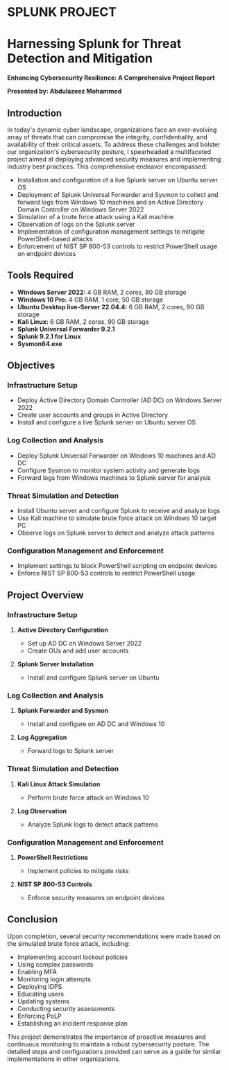 # SPLUNK PROJECT
 # Harnessing Splunk for Threat Detection and Mitigation

**Enhancing Cybersecurity Resilience: A Comprehensive Project Report**

**Presented by: Abdulazeez Mohammed**

## Introduction

In today's dynamic cyber landscape, organizations face an ever-evolving array of threats that can compromise the integrity, confidentiality, and availability of their critical assets. To address these challenges and bolster our organization's cybersecurity posture, I spearheaded a multifaceted project aimed at deploying advanced security measures and implementing industry best practices. This comprehensive endeavor encompassed:

- Installation and configuration of a live Splunk server on Ubuntu server OS
- Deployment of Splunk Universal Forwarder and Sysmon to collect and forward logs from Windows 10 machines and an Active Directory Domain Controller on Windows Server 2022
- Simulation of a brute force attack using a Kali machine
- Observation of logs on the Splunk server
- Implementation of configuration management settings to mitigate PowerShell-based attacks
- Enforcement of NIST SP 800-53 controls to restrict PowerShell usage on endpoint devices

## Tools Required

- **Windows Server 2022:** 4 GB RAM, 2 cores, 80 GB storage
- **Windows 10 Pro:** 4 GB RAM, 1 core, 50 GB storage
- **Ubuntu Desktop live-Server 22.04.4:** 6 GB RAM, 2 cores, 90 GB storage
- **Kali Linux:** 6 GB RAM, 2 cores, 90 GB storage
- **Splunk Universal Forwarder 9.2.1**
- **Splunk 9.2.1 for Linux**
- **Sysmon64.exe**

## Objectives

### Infrastructure Setup
- Deploy Active Directory Domain Controller (AD DC) on Windows Server 2022
- Create user accounts and groups in Active Directory
- Install and configure a live Splunk server on Ubuntu server OS

### Log Collection and Analysis
- Deploy Splunk Universal Forwarder on Windows 10 machines and AD DC
- Configure Sysmon to monitor system activity and generate logs
- Forward logs from Windows machines to Splunk server for analysis

### Threat Simulation and Detection
- Install Ubuntu server and configure Splunk to receive and analyze logs
- Use Kali machine to simulate brute force attack on Windows 10 target PC
- Observe logs on Splunk server to detect and analyze attack patterns

### Configuration Management and Enforcement
- Implement settings to block PowerShell scripting on endpoint devices
- Enforce NIST SP 800-53 controls to restrict PowerShell usage

## Project Overview

### Infrastructure Setup
1. **Active Directory Configuration**
   - Set up AD DC on Windows Server 2022
   - Create OUs and add user accounts

2. **Splunk Server Installation**
   - Install and configure Splunk server on Ubuntu

### Log Collection and Analysis
1. **Splunk Forwarder and Sysmon**
   - Install and configure on AD DC and Windows 10

2. **Log Aggregation**
   - Forward logs to Splunk server

### Threat Simulation and Detection
1. **Kali Linux Attack Simulation**
   - Perform brute force attack on Windows 10

2. **Log Observation**
   - Analyze Splunk logs to detect attack patterns

### Configuration Management and Enforcement
1. **PowerShell Restrictions**
   - Implement policies to mitigate risks

2. **NIST SP 800-53 Controls**
   - Enforce security measures on endpoint devices

## Conclusion

Upon completion, several security recommendations were made based on the simulated brute force attack, including:

- Implementing account lockout policies
- Using complex passwords
- Enabling MFA
- Monitoring login attempts
- Deploying IDPS
- Educating users
- Updating systems
- Conducting security assessments
- Enforcing PoLP
- Establishing an incident response plan

This project demonstrates the importance of proactive measures and continuous monitoring to maintain a robust cybersecurity posture. The detailed steps and configurations provided can serve as a guide for similar implementations in other organizations.

